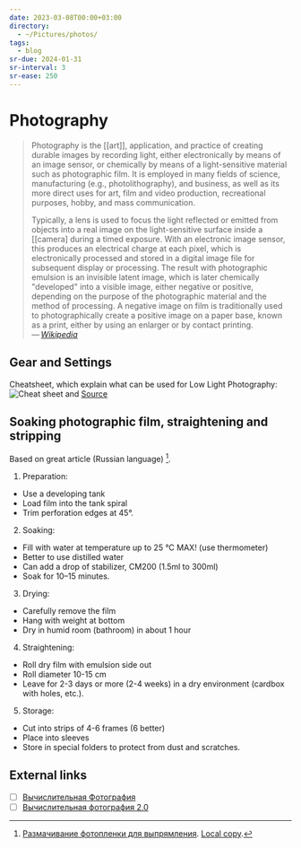 ```yaml
---
date: 2023-03-08T00:00+03:00
directory:
  - ~/Pictures/photos/
tags:
  - blog
sr-due: 2024-01-31
sr-interval: 3
sr-ease: 250
---
```


# Photography

> Photography is the [[art]], application, and practice of creating durable
> images by recording light, either electronically by means of an image sensor,
> or chemically by means of a light-sensitive material such as photographic
> film. It is employed in many fields of science, manufacturing (e.g.,
> photolithography), and business, as well as its more direct uses for art, film
> and video production, recreational purposes, hobby, and mass communication.
>
> Typically, a lens is used to focus the light reflected or emitted from objects
> into a real image on the light-sensitive surface inside a [[camera]
> during a timed exposure. With an electronic image sensor, this produces an
> electrical charge at each pixel, which is electronically processed and stored
> in a digital image file for subsequent display or processing. The result with
> photographic emulsion is an invisible latent image, which is later chemically
> "developed" into a visible image, either negative or positive, depending on
> the purpose of the photographic material and the method of processing. A
> negative image on film is traditionally used to photographically create a
> positive image on a paper base, known as a print, either by using an enlarger
> or by contact printing.\
> — <cite>[Wikipedia](https://en.wikipedia.org/wiki/Photography)</cite>

## Gear and Settings

Cheatsheet, which explain what can be used for Low Light Photography:
![Cheat sheet](img/Photography_Gear_and_Settings.webp) and
[Source](https://digital-photography-school.com/cheat-sheet-gear-settings-low-light-photography/)

## Soaking photographic film, straightening and stripping

Based on great article (Russian language) [^1].

1. Preparation:

- Use a developing tank
- Load film into the tank spiral
- Trim perforation edges at 45°.

2. Soaking:

- Fill with water at temperature up to 25 °C MAX! (use thermometer)
- Better to use distilled water
- Can add a drop of stabilizer, CM200 (1.5ml to 300ml)
- Soak for 10–15 minutes.

3. Drying:

- Carefully remove the film
- Hang with weight at bottom
- Dry in humid room (bathroom) in about 1 hour

4. Straightening:

- Roll dry film with emulsion side out
- Roll diameter 10-15 cm
- Leave for 2-3 days or more (2-4 weeks) in a dry environment (cardbox with
  holes, etc.).

5. Storage:

- Cut into strips of 4-6 frames (6 better)
- Place into sleeves
- Store in special folders to protect from dust and scratches.

## External links

- [ ] [Вычислительная Фотография](https://vas3k.blog/blog/computational_photography/)
- [ ] [Вычислительная фотография 2.0](https://jejeya.pictures/future_of_photography)

[^1]: [Размачивание фотопленки для выпрямления](http://xn--80atkeanlo.xn--80ahcc7avfgj.xn--p1ai/material/razmachivanie-foto.html). [Local copy](./articles/Razmachivanie_fotoplenki_dlya_vypryamleniya.html).

